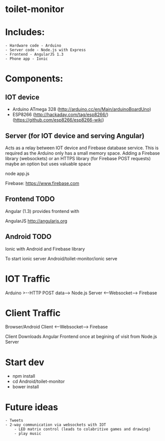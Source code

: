 # toilet-monitor

# Includes:
	- Hardware code - Arduino
	- Server code - Node.js with Express
	- Frontend - AngularJS 1.3
	- Phone app - Ionic


# Components:

## IOT device
 - Arduino ATmega 328 (http://arduino.cc/en/Main/arduinoBoardUno)
 - ESP8266 (http://hackaday.com/tag/esp8266/)(https://github.com/esp8266/esp8266-wiki)

## Server (for IOT device and serving Angular)
Acts as a relay between IOT device and Firebase database service. This is required as the Arduino only has a small memory space. Adding a Firebase library (websockets) or an HTTPS library (for Firebase POST requests) maybe an option but uses valuable space

node app.js

Firebase: https://www.firebase.com

## Frontend TODO
Angular (1.3) provides frontend with 

AngularJS http://angularjs.org

## Android TODO
Ionic with Android and Firebase library

To start ionic server Android/toilet-monitor/ionic serve

# IOT Traffic
Arduino  >--HTTP POST data--> Node.js Server <--Websocket--> Firebase

# Client Traffic
Browser/Android Client <--Websocket--> Firebase

Client Downloads Angular Frontend once at begining of visit from Node.js Server

# Start dev
 - npm install
 - cd Android/toilet-monitor
 - bower install

# Future ideas

	- Tweets
	- 2-way communication via websockets with IOT
		- LED matrix control (leads to colabritive games and drawing)
		- play music

